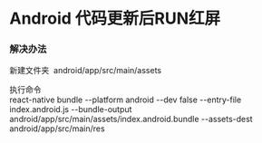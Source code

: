 
# Android 代码更新后RUN红屏

### 解决办法

新建文件夹  android/app/src/main/assets  
  
执行命令  
react-native bundle --platform android --dev false --entry-file index.android.js --bundle-output android/app/src/main/assets/index.android.bundle --assets-dest android/app/src/main/res
